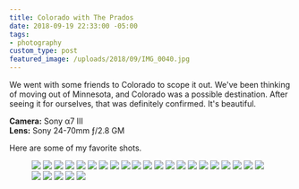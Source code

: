 ```yaml
---
title: Colorado with The Prados
date: 2018-09-19 22:33:00 -05:00
tags:
- photography
custom_type: post
featured_image: /uploads/2018/09/IMG_0040.jpg
---
```


We went with some friends to Colorado to scope it out. We've been thinking of moving out of Minnesota, and Colorado was a possible destination. After seeing it for ourselves, that was definitely confirmed. It's beautiful.

**Camera:** Sony α7 III   
**Lens:** Sony 24-70mm ƒ/2.8 GM

Here are some of my favorite shots.

<figure class="photo-grid photo-grid--four">
  <img src="{{ site.url }}/uploads/2018/09/IMG_0001.jpg" style="grid-column: span 4; grid-row: span 2;">
  <img src="{{ site.url }}/uploads/2018/09/IMG_0002.jpg" style="grid-column: span 2; grid-row: span 2;">
  <img src="{{ site.url }}/uploads/2018/09/IMG_0003.jpg" style="grid-column: 2 / span 5">
  <img src="{{ site.url }}/uploads/2018/09/IMG_0005.jpg" style="grid-column: span 4;">
  <img src="{{ site.url }}/uploads/2018/09/IMG_0008.jpg" style="grid-column: span 2;">
  <img src="{{ site.url }}/uploads/2018/09/IMG_0007.jpg" style="grid-column: span 6;">
  <img src="{{ site.url }}/uploads/2018/09/IMG_0009.jpg" style="grid-column: span 4;">
  <img src="{{ site.url }}/uploads/2018/09/IMG_0011.jpg" style="grid-column: 2 / span 4;">
  <img src="{{ site.url }}/uploads/2018/09/IMG_0012.jpg" style="grid-column: span 3;">
  <img src="{{ site.url }}/uploads/2018/09/IMG_0014.jpg" style="grid-column: span 3;">
  <img src="{{ site.url }}/uploads/2018/09/IMG_0015.jpg" style="grid-column: span 2;">
  <img src="{{ site.url }}/uploads/2018/09/IMG_0016.jpg" style="grid-column: span 4;">
  <img src="{{ site.url }}/uploads/2018/09/IMG_0017.jpg" style="grid-column: 2 / span 2;">
  <img src="{{ site.url }}/uploads/2018/09/IMG_0018.jpg" style="grid-column: span 3;">
  <img src="{{ site.url }}/uploads/2018/09/IMG_0020.jpg" style="grid-column: span 5">
  <img src="{{ site.url }}/uploads/2018/09/IMG_0025.jpg" style="grid-column: span 4">
  <img src="{{ site.url }}/uploads/2018/09/IMG_0026.jpg" style="grid-column: span 2">
  <img src="{{ site.url }}/uploads/2018/09/IMG_0028.jpg" style="grid-column: span 3">
  <img src="{{ site.url }}/uploads/2018/09/IMG_0037.jpg" style="grid-column: span 3">
  <img src="{{ site.url }}/uploads/2018/09/IMG_0040.jpg" style="grid-column: span 6">
  <img src="{{ site.url }}/uploads/2018/09/IMG_0041.jpg" style="grid-column: span 3; grid-row: span 2;">
  <img src="{{ site.url }}/uploads/2018/09/IMG_0042.jpg" style="grid-column: span 3;">
  <img src="{{ site.url }}/uploads/2018/09/IMG_0043.jpg" style="grid-column: span 3; grid-row: span 2;">
  <img src="{{ site.url }}/uploads/2018/09/IMG_0044.jpg" style="grid-column: 3 / span 4">
  <img src="{{ site.url }}/uploads/2018/09/IMG_0047.jpg" style="grid-column: span 3">
  <img src="{{ site.url }}/uploads/2018/09/IMG_0048.jpg" style="grid-column: span 3">
</figure>
